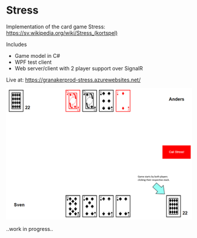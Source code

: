 # Stress

Implementation of the card game Stress:
https://sv.wikipedia.org/wiki/Stress_(kortspel)

Includes
- Game model in C#
- WPF test client
- Web server/client with 2 player support over SignalR

Live at: https://granakerprod-stress.azurewebsites.net/

![how to start game](https://github.com/grankko/stress/raw/main/Stress.Server/wwwroot/images/howto.png)

..work in progress..
